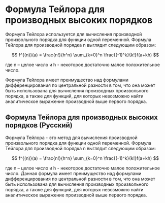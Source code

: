 

# Формула Тейлора для производных высоких порядков

Формула Тейлора используется для вычисления производной произвольного порядка для функции одной переменной. Формула Тейлора для производной порядка n выглядит следующим образом:

$$
f^{(n)}(a) = \frac{n!}{h^n} \sum_{k=0}^n \frac{(-1)^k}{k!}f(a+kh)
$$

где n – целое число и h - некоторое достаточно малое положительное число.

Формула Тейлора имеет преимущество над формулами дифференцирования по центральной разности в том, что она может быть использована для вычисления производных произвольного порядка, а также для функций, для которых невозможно найти аналитическое выражение производной выше первого порядка.

## Формула Тейлора для производных высоких порядков (Русский)

Формула Тейлора - это метод для вычисления производной произвольного порядка для функции одной переменной. Формула Тейлора для производной порядка n выглядит следующим образом:

$$
f^{(n)}(a) = \frac{n!}{h^n} \sum_{k=0}^n \frac{(-1)^k}{k!}f(a+kh)
$$

где n – целое число и h - некоторое достаточно малое положительное число. Данная формула имеет преимущество над формулами дифференцирования по центральной разности в том, что она может быть использована для вычисления производных произвольного порядка, а также для функций, для которых невозможно найти аналитическое выражение производной выше первого порядка.